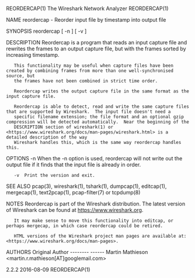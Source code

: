 REORDERCAP(1)                                             The Wireshark Network Analyzer                                             REORDERCAP(1)

NAME
       reordercap - Reorder input file by timestamp into output file

SYNOPSIS
       reordercap [ -n ] [ -v ] <infile> <outfile>

DESCRIPTION
       Reordercap is a program that reads an input capture file and rewrites the frames to an output capture file, but with the frames sorted by
       increasing timestamp.

       This functionality may be useful when capture files have been created by combining frames from more than one well-synchronised source, but
       the frames have not been combined in strict time order.

       Reordercap writes the output capture file in the same format as the input capture file.

       Reordercap is able to detect, read and write the same capture files that are supported by Wireshark.  The input file doesn't need a
       specific filename extension; the file format and an optional gzip compression will be detected automatically.  Near the beginning of the
       DESCRIPTION section of wireshark(1) or <https://www.wireshark.org/docs/man-pages/wireshark.html> is a detailed description of the way
       Wireshark handles this, which is the same way reordercap handles this.

OPTIONS
       -n  When the -n option is used, reordercap will not write out the output file if it finds that the input file is already in order.

       -v  Print the version and exit.

SEE ALSO
       pcap(3), wireshark(1), tshark(1), dumpcap(1), editcap(1), mergecap(1), text2pcap(1), pcap-filter(7) or tcpdump(8)

NOTES
       Reordercap is part of the Wireshark distribution.  The latest version of Wireshark can be found at <https://www.wireshark.org>.

       It may make sense to move this functionality into editcap, or perhaps mergecap, in which case reordercap could be retired.

       HTML versions of the Wireshark project man pages are available at: <https://www.wireshark.org/docs/man-pages>.

AUTHORS
         Original Author
         -------- ------
         Martin Mathieson             <martin.r.mathieson[AT]googlemail.com>

2.2.2                                                               2016-08-09                                                       REORDERCAP(1)
